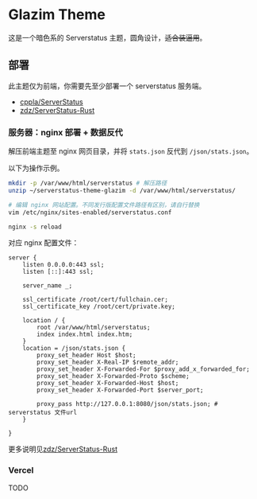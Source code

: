 # Glazim Theme

这是一个暗色系的 Serverstatus 主题，圆角设计，~~适合装逼用~~。

## 部署

此主题仅为前端，你需要先至少部署一个 serverstatus 服务端。

- [cppla/ServerStatus](https://github.com/cppla/ServerStatus)
- [zdz/ServerStatus-Rust](https://github.com/zdz/ServerStatus-Rust)

### 服务器：nginx 部署 + 数据反代

解压前端主题至 nginx 网页目录，并将 `stats.json` 反代到 `/json/stats.json`。

以下为操作示例。

```sh
mkdir -p /var/www/html/serverstatus # 解压路径
unzip ~/serverstatus-theme-glazim -d /var/www/html/serverstatus/

# 编辑 nginx 网站配置。不同发行版配置文件路径有区别，请自行替换
vim /etc/nginx/sites-enabled/serverstatus.conf

nginx -s reload
```

对应 nginx 配置文件：

```
server {
	listen 0.0.0.0:443 ssl;
	listen [::]:443 ssl;

	server_name _;

	ssl_certificate /root/cert/fullchain.cer;
	ssl_certificate_key /root/cert/private.key;

	location / {
		root /var/www/html/serverstatus;
		index index.html index.htm;
	}
	location = /json/stats.json {
		proxy_set_header Host $host;
		proxy_set_header X-Real-IP $remote_addr;
		proxy_set_header X-Forwarded-For $proxy_add_x_forwarded_for;
		proxy_set_header X-Forwarded-Proto $scheme;
		proxy_set_header X-Forwarded-Host $host;
		proxy_set_header X-Forwarded-Port $server_port;

		proxy_pass http://127.0.0.1:8080/json/stats.json; # serverstatus 文件url
	}

}
```

更多说明见[zdz/ServerStatus-Rust](https://github.com/zdz/ServerStatus-Rust?tab=readme-ov-file#6-faq)

### Vercel

TODO